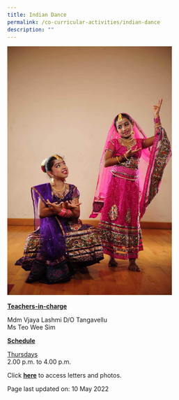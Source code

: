 ```yaml
---
title: Indian Dance
permalink: /co-curricular-activities/indian-dance
description: ""
---
```

<img style="width: 75%;" src="/images/indian.jpeg">
<p><u><strong>Teachers-in-charge</strong></u></p>
<p>Mdm Vjaya Lashmi D/O Tangavellu<br />Ms Teo Wee Sim</p>
<p><u><strong>Schedule</strong></u></p>
<p><u>Thursdays</u><br />2.00 p.m. to 4.00 p.m.</p>
<p>Click <a href="https://drive.google.com/open?id=1x27D5L9C7npsyZmEtMB1WlSpNM039ylw" target="_blank" rel="noopener"><strong>here</strong></a> to access letters and photos.</p>
<p>Page last updated on: 10 May 2022</p>